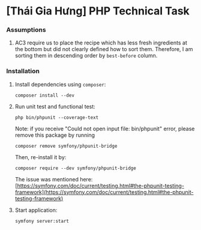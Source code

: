 # [Thái Gia Hưng] PHP Technical Task 

### Assumptions
1. AC3 require us to place the recipe which has less fresh ingredients at the bottom but did not clearly defined how to sort them. Therefore, I am sorting them in descending order by `best-before` column.

### Installation
1. Install dependencies using `composer`:
    ```
    composer install --dev
    ````
1. Run unit test and functional test:
    ```
    php bin/phpunit --coverage-text
    ```

    Note: if you receive "Could not open input file: bin/phpunit" error, please remove this package by running

    ```
    composer remove symfony/phpunit-bridge
    ```

    Then, re-install it by:

    ```
    composer require --dev symfony/phpunit-bridge
    ```

    The issue was mentioned here: [https://symfony.com/doc/current/testing.html#the-phpunit-testing-framework](https://symfony.com/doc/current/testing.html#the-phpunit-testing-framework)

1. Start application:
    ```
    symfony server:start
    ```
